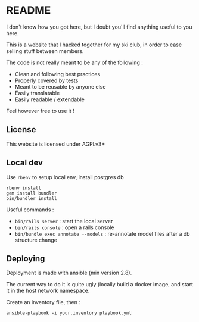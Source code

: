 # README

I don't know how you got here, but I doubt you'll find anything useful to you here.

This is a website that I hacked together for my ski club, in order to ease selling stuff between members.

The code is not really meant to be any of the following :
  - Clean and following best practices
  - Properly covered by tests
  - Meant to be reusable by anyone else
  - Easily translatable
  - Easily readable / extendable

Feel however free to use it !

## License

This website is licensed under AGPLv3+

## Local dev

Use `rbenv` to setup local env, install postgres db

```
rbenv install
gem install bundler
bin/bundler install
```

Useful commands :

* `bin/rails server` : start the local server
* `bin/rails console` : open a rails console
* `bin/bundle exec annotate --models` : re-annotate model files after a db structure change

## Deploying

Deployment is made with ansible (min version 2.8).

The current way to do it is quite ugly (locally build a docker image, and start it in the host network namespace.

Create an inventory file, then :
```
ansible-playbook -i your.inventory playbook.yml
```
